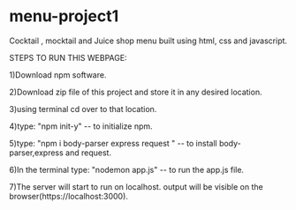 # menu-project1
Cocktail , mocktail and Juice shop menu built using html, css and javascript.

STEPS TO RUN THIS WEBPAGE:

1)Download npm software.

2)Download zip file of this project and store it in any desired location.

3)using terminal cd over to that location.

4)type: "npm init-y" -- to initialize npm.

5)type: "npm i body-parser express request " -- to install body-parser,express and request.

6)In the terminal type: "nodemon app.js" -- to run the app.js file.

7)The server will start to run on localhost. output will be visible on the browser(https://localhost:3000).

